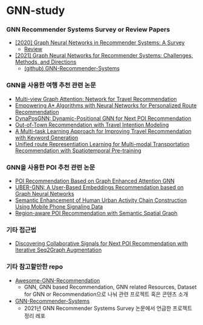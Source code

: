 # GNN-study

### **GNN Recommender Systems Survey or Review Papers**

- [[2020] Graph Neural Networks in Recommender Systems: A Survey](https://dl.acm.org/doi/pdf/10.1145/3535101?casa_token=2oWB_Q_spoYAAAAA:Bw-3o59oiGsZXZmSK5ACGVw8PnG9A-erdFSQoFwgLyXMzB1OH__ZrsuytpXgg_DBhLD2-TTXiqTI)
    - [Review](https://github.com/Feel-My-AlgoRhythm/GNN-study/blob/main/reviews/Graph%20Neural%20Networks%20in%20Recommender%20Systems%20-%20A%20Survey.md)
- [[2021] Graph Neural Networks for Recommender Systems: Challenges, Methods, and Directions](https://dl.acm.org/doi/pdf/10.1145/3488560.3501396?casa_token=e5HU4iCPu0cAAAAA:HAoEtPgrINqvQYTN7HfiX0mdJl6L49Bvg-N4EuX0ckOi7nY4nDJUPpqPWH7WMyNcXswKHcNaVl2d)
    - [(github) GNN-Recommender-Systems](https://github.com/tsinghua-fib-lab/GNN-Recommender-Systems)

### **GNN을 사용한 여행 추천 관련 논문**

- [Multi-view Graph Attention: Network for Travel Recommendation](https://www.sciencedirect.com/science/article/pii/S0957417421015402?casa_token=115t001FQHMAAAAA:NbbnO5pZdSgaCJezFl7u0nuSomc_r18c9KD93HXcJU4ZIiI1pFN7KjumM6eCJ8PvBzwvmKtyXQ)
- [Empowering A* Algorithms with Neural Networks for Personalized Route Recommendation](https://dl.acm.org/doi/pdf/10.1145/3292500.3330824?casa_token=qhCpMq-jIz4AAAAA:ETCcpO6u0FnFJpH-y3tKZzZc3mY6Mb7WNAVkLGKzRvabd1ArykzF_WpObB-gF-aK6nFPfvivOwlG)
- [DynaPosGNN: Dynamic-Positional GNN for Next POI Recommendation](https://ieeexplore.ieee.org/stamp/stamp.jsp?arnumber=9680032&casa_token=652vBfnUYOkAAAAA:C7O5Wfn3ffLCnLIQIj29CqPzRIp4uxKOhoqeH8fpK0UG1gBEOl_Wr0A_KdGxbyPjwce3FwYy&tag=1)
- [Out-of-Town Recommendation with Travel Intention Modeling](https://ojs.aaai.org/index.php/AAAI/article/view/16581/16388)
- [A Multi-task Learning Approach for Improving Travel Recommendation with Keyword Generation](https://www.sciencedirect.com/science/article/pii/S0950705121007838?casa_token=lnKdsxLDkMsAAAAA:lL_LMB5og9QcKmo51bwLYLC4t-dl7Pds2UFOAqYx4b5_cY9AbCXRWOil1SuqqyigyLMhT2L2JQ)
- [Unified route Representiation Learning for Multi-modal Transportation Recommendation with Spatiotemporal Pre-training](https://link.springer.com/article/10.1007/s00778-022-00748-y)

### **GNN을 사용한 POI 추천 관련 논문**

- [POI Recommendation Based on Graph Enhanced Attention GNN](https://ieeexplore.ieee.org/document/9642167)
- [UBER-GNN: A User-Based Embeddings Recommendation based on Graph Neural Networks](https://arxiv.org/abs/2008.02546)
- [Semantic Enhancement of Human Urban Activity Chain Construction Using Mobile Phone Signaling Data](https://www.mdpi.com/2220-9964/10/8/545/htm)
- [Region-aware POI Recommendation with Semantic Spatial Graph](https://doi.org/10.1109/CSCWD49262.2021.9437810)

### **기타 접근법**
- [Discovering Collaborative Signals for Next POI Recommendation with Iterative Seq2Graph Augmentation](https://arxiv.org/abs/2106.15814)

### **기타 참고할만한 repo**

- [Awesome-GNN-Recommendation](https://github.com/Jhy1993/Awesome-GNN-Recommendation)
    - GNN, GNN based Recommendation, GNN related Resources, Dataset for GNN or Recommendation으로 나눠 관련 프로젝트 혹은 콘텐츠 소개
- [GNN-Recommender-Systems](https://github.com/tsinghua-fib-lab/GNN-Recommender-Systems)
    - 2021년 GNN Recommender Systems Survey 논문에서 언급한 프로젝트 정리 레포
